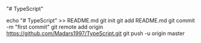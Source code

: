 "# TypeScript" 

echo "# TypeScript" >> README.md
git init
git add README.md
git commit -m "first commit"
git remote add origin https://github.com/Madars1997/TypeScript.git
git push -u origin master